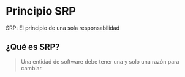 # Principio SRP

SRP: El principio de una sola responsabilidad

## ¿Qué es SRP?
> Una entidad de software debe tener una y solo una razón para cambiar.

